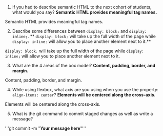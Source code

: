 1. If you had to describe semantic HTML to the next cohort of students, what would you say?
**Semantic HTML provides meaningful tag names.**


Semantic HTML provides meaningful tag names.


2. Describe some differences between ```display: block;``` and ```display: inline;```.
** ```display: block;``` will take up the full width of the page while ```display: inline;``` will allow you to place another element next to it.**

```display: block;``` will take up the full width of the page while ```display: inline;``` will allow you to place another element next to it.

3. What are the 4 areas of the box model?
**Content, padding, border, and margin.**


Content, padding, border, and margin.


4. While using flexbox, what axis are you using when you use the property: ```align-items: center```?
**Elements will be centered along the cross-axis.**


Elements will be centered along the cross-axis.


5. What is the git command to commit staged changes as well as write a message? 

'''git commit -m "__Your message here__"'''
